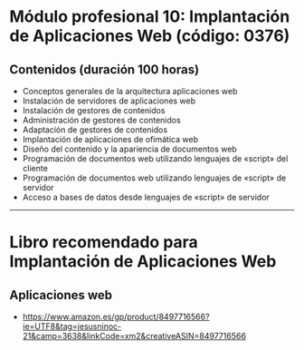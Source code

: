 # Módulo profesional 10: Implantación de Aplicaciones Web (código: 0376)
## Contenidos (duración 100 horas)

- Conceptos generales de la arquitectura aplicaciones web
- Instalación de servidores de aplicaciones web
- Instalación de gestores de contenidos
- Administración de gestores de contenidos
- Adaptación de gestores de contenidos
- Implantación de aplicaciones de ofimática web
- Diseño del contenido y la apariencia de documentos web
- Programación de documentos web utilizando lenguajes de «script» del cliente
- Programación de documentos web utilizando lenguajes de «script» de servidor
- Acceso a bases de datos desde lenguajes de «script» de servidor

-------------------

# Libro recomendado para Implantación de Aplicaciones Web
## Aplicaciones web
* https://www.amazon.es/gp/product/8497716566?ie=UTF8&tag=jesusninoc-21&camp=3638&linkCode=xm2&creativeASIN=8497716566
